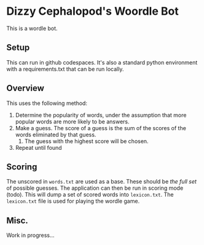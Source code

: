 # Dizzy Cephalopod's Woordle Bot

This is a wordle bot. 

## Setup

This can run in github codespaces. It's also a standard python environment with a requirements.txt that can be run locally.

## Overview
This uses the following method:
1. Determine the popularity of words, under the assumption that more popular words are more likely to be answers. 
2. Make a guess. The score of a guess is the sum of the scores of the words eliminated by that guess. 
   1. The guess with the highest score will be chosen. 
3. Repeat until found

## Scoring
The unscored in `words.txt` are used as a base. These should be *the full set* of possible guesses.
The application can then be run in scoring mode (todo). This will dump a set of scored words into `lexicon.txt`. 
The `lexicon.txt` file is used for playing the wordle game. 

## Misc. 
Work in progress...